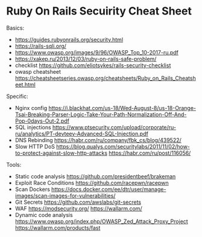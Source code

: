 # Ruby On Rails Secuirity Cheat Sheet

Basics:
- https://guides.rubyonrails.org/security.html
- https://rails-sqli.org/
- https://www.owasp.org/images/9/96/OWASP_Top_10-2017-ru.pdf
- https://xakep.ru/2013/12/03/ruby-on-rails-safe-problem/
- checklist https://github.com/eliotsykes/rails-security-checklist
- owasp cheatsheet https://cheatsheetseries.owasp.org/cheatsheets/Ruby_on_Rails_Cheatsheet.html

Specific:
- Nginx config https://i.blackhat.com/us-18/Wed-August-8/us-18-Orange-Tsai-Breaking-Parser-Logic-Take-Your-Path-Normalization-Off-And-Pop-0days-Out-2.pdf
- SQL injections https://www.ptsecurity.com/upload/corporate/ru-ru/analytics/PT-devteev-Advanced-SQL-Injection.pdf
- DNS Rebinding https://habr.com/ru/company/fbk_cs/blog/439522/
- Slow HTTP DoS
https://blog.qualys.com/securitylabs/2011/11/02/how-to-protect-against-slow-http-attacks
https://habr.com/ru/post/116056/

Tools:
- Static code analysis https://github.com/presidentbeef/brakeman
- Exploit Race Conditions https://github.com/racepwn/racepwn
- Scan Dockers https://docs.docker.com/ee/dtr/user/manage-images/scan-images-for-vulnerabilities/
- Git Secrets https://github.com/awslabs/git-secrets
- WAF
https://modsecurity.org/
https://wallarm.com/
- Dynamic code analysis
https://www.owasp.org/index.php/OWASP_Zed_Attack_Proxy_Project
https://wallarm.com/products/fast
